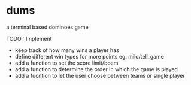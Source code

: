 # dums
a terminal based dominoes game

TODO : Implement
* keep track of how many wins a player has 
* define different win types for more points eg. milo/tell_game
* add a function to set the score limit/boem
* add a function to determine the order in which the game is played 
* add a fucntion to let the user choose between teams or single player
